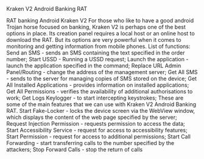 Kraken V2 Android Banking RAT

RAT banking Android Kraken V2 For those who like to have a good android Trojan horse focused on banking, Kraken V2 is perhaps one of the best options in place. Its creation panel requires a local host or an online host to download the RAT. But its options are very powerful when it comes to monitoring and getting information from mobile phones. List of functions: Send an SMS - sends an SMS containing the text specified in the order number; Start USSD - Running a USSD request; Launch the application - launch the application specified in the command; Replace URL Admin Panel/Routing - change the address of the management server; Get All SMS - sends to the server for managing copies of SMS stored on the device; Get All Installed Applications - provides information on installed applications; Get All Permissions - verifies the availability of additional authorisations to work; Get Logs Keylogger - to start intercepting keystrokes; These are some of the main features that we can use with Kraken V2 Android Banking RAT. Start Fake-Locker - locks the device screen via the WebView window, which displays the content of the web page specified by the server; Request Injection Permission - requests permission to access the data; Start Accessibility Service - request for access to accessibility features; Start Permission - request for access to additional permissions; Start Call Forwarding - start transferring calls to the number specified by the attackers; Stop Forward Calls - stop the return of calls